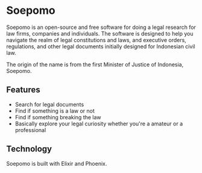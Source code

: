 # Soepomo

Soepomo is an open-source and free software for doing a legal research for law firms, companies and individuals. The software is designed to help you navigate the realm of legal constitutions and laws, and executive orders, regulations, and other legal documents initially designed for Indonesian civil law.

The origin of the name is from the first Minister of Justice of Indonesia, Soepomo.

## Features

- Search for legal documents
- Find if something is a law or not
- Find if something breaking the law
- Basically explore your legal curiosity whether you're a amateur or a professional

## Technology

Soepomo is built with Elixir and Phoenix.